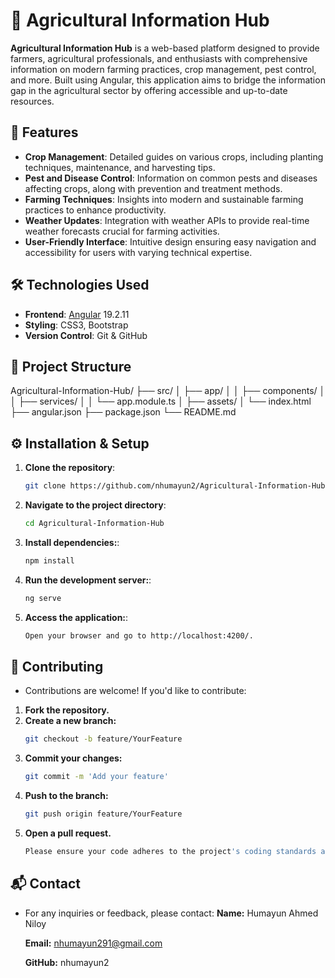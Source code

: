 # 🌾 Agricultural Information Hub

**Agricultural Information Hub** is a web-based platform designed to provide farmers, agricultural professionals, and enthusiasts with comprehensive information on modern farming practices, crop management, pest control, and more. Built using Angular, this application aims to bridge the information gap in the agricultural sector by offering accessible and up-to-date resources.

## 🚀 Features

- **Crop Management**: Detailed guides on various crops, including planting techniques, maintenance, and harvesting tips.
- **Pest and Disease Control**: Information on common pests and diseases affecting crops, along with prevention and treatment methods.
- **Farming Techniques**: Insights into modern and sustainable farming practices to enhance productivity.
- **Weather Updates**: Integration with weather APIs to provide real-time weather forecasts crucial for farming activities.
- **User-Friendly Interface**: Intuitive design ensuring easy navigation and accessibility for users with varying technical expertise.

## 🛠️ Technologies Used

- **Frontend**: [Angular](https://angular.io/) 19.2.11
- **Styling**: CSS3, Bootstrap
- **Version Control**: Git & GitHub

## 📂 Project Structure

Agricultural-Information-Hub/
├── src/
│ ├── app/
│ │ ├── components/
│ │ ├── services/
│ │ └── app.module.ts
│ ├── assets/
│ └── index.html
├── angular.json
├── package.json
└── README.md


## ⚙️ Installation & Setup

1. **Clone the repository**:
   ```bash
   git clone https://github.com/nhumayun2/Agricultural-Information-Hub.git
2. **Navigate to the project directory**:
   ```bash
   cd Agricultural-Information-Hub
3. **Install dependencies:**:
   ```bash
   npm install
4. **Run the development server:**:
   ```bash
   ng serve
5. **Access the application:**:
   ```bash
   Open your browser and go to http://localhost:4200/.

## 🤝 Contributing
- Contributions are welcome! If you'd like to contribute:

1. **Fork the repository.**
2. **Create a new branch:**
   ```bash
   git checkout -b feature/YourFeature
3. **Commit your changes:**
   ```bash
   git commit -m 'Add your feature'
4. **Push to the branch:**
   ```bash
   git push origin feature/YourFeature
5. **Open a pull request.**
   ```bash
   Please ensure your code adheres to the project's coding standards and includes relevant tests.

## 📬 Contact
- For any inquiries or feedback, please contact:
  **Name:** Humayun Ahmed Niloy

  **Email:** nhumayun291@gmail.com

  **GitHub:** nhumayun2
